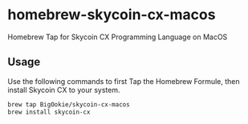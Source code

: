 # homebrew-skycoin-cx-macos
Homebrew Tap for Skycoin CX Programming Language on MacOS

## Usage
Use the following commands to first Tap the Homebrew Formule, then install Skycoin CX to your system.

```sh
brew tap BigOokie/skycoin-cx-macos
brew install skycoin-cx
```